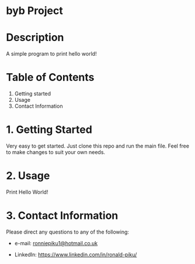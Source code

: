 # byb Project

# Description
A simple program to print hello world!

# Table of Contents

1. Getting started
2. Usage
3. Contact Information

# 1. Getting Started
Very easy to get started. Just clone this repo and run the main file. Feel free to make changes to suit your own needs.

# 2. Usage

Print Hello World!

# 3. Contact Information
Please direct any questions to any of the following:

- e-mail: ronniepiku1@hotmail.co.uk

- LinkedIn: https://www.linkedin.com/in/ronald-piku/
